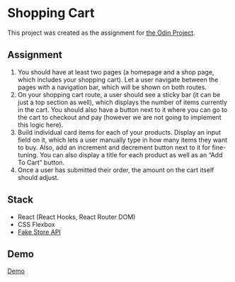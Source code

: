 # Shopping Cart

This project was created as the assignment for [the Odin Project](https://www.theodinproject.com/paths/full-stack-javascript/courses/javascript/lessons/shopping-cart).

## Assignment

1. You should have at least two pages (a homepage and a shop page, which includes your shopping cart). Let a user navigate between the pages with a navigation bar, which will be shown on both routes.
2. On your shopping cart route, a user should see a sticky bar (it can be just a top section as well), which displays the number of items currently in the cart. You should also have a button next to it where you can go to the cart to checkout and pay (however we are not going to implement this logic here).
3. Build individual card items for each of your products. Display an input field on it, which lets a user manually type in how many items they want to buy. Also, add an increment and decrement button next to it for fine-tuning. You can also display a title for each product as well as an “Add To Cart” button.
4. Once a user has submitted their order, the amount on the cart itself should adjust.

## Stack

- React (React Hooks, React Router DOM)
- CSS Flexbox
- [Fake Store API](https://fakestoreapi.com)

## Demo

[Demo](https://tender-jang-b6bc04.netlify.app)

